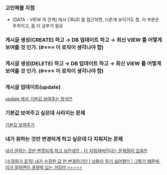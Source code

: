 ### 고민해볼 지점

- [DATA - VIEW 의 관계] 에서 CRUD 를 접근하면, 다른게 보이기도 함. 이 부분은 추측이고, 좀 더 공부가 필요

### 게시글 생성(CREATE) 하고 → DB 업데이트 하고 → 최신 VIEW 를 어떻게 보여줄 것 인가. (#⭐⭐⭐ 이 로직이 생각나야 함)

### 게시글 생성(DELETE) 하고 → DB 업데이트 하고 → 최신 VIEW 를 어떻게 보여줄 것 인가. (#⭐⭐⭐ 이 로직이 생각나야 함)

### 게시글 업데이트(update)

[update 에서 기본값 보여주는 방식!!!](https://www.notion.so/update-870597441ceb420497d3b8232e2c5c58?pvs=21)

### 기본값 보여주고 싶은데 사라지는 문제

[기본값 보여주기](https://www.notion.so/66699c1e06754c9592610c6ae42d2477?pvs=21)

### 내가 원하는 것만 변경되게 하고 싶은데 다 지워지는 문제

[내가 원하는 것만 변경되게 하고 싶은데!!! - 다 지워져버린다는 문제점이 있음!!!](https://www.notion.so/3ce98994bf9b4c4e89fed566b859e688?pvs=21)

[[수정하기 로직] 내가 수정한 값 만 변경하기!!! | 남들이 하기 싫어함!!! | 그렇기 때문에, 이거 잘하면!!! 경쟁력 있는 거임!!! ⭐⭐⭐⭐⭐](https://www.notion.so/5e474d36f784455e928b3fa884388884?pvs=21)
